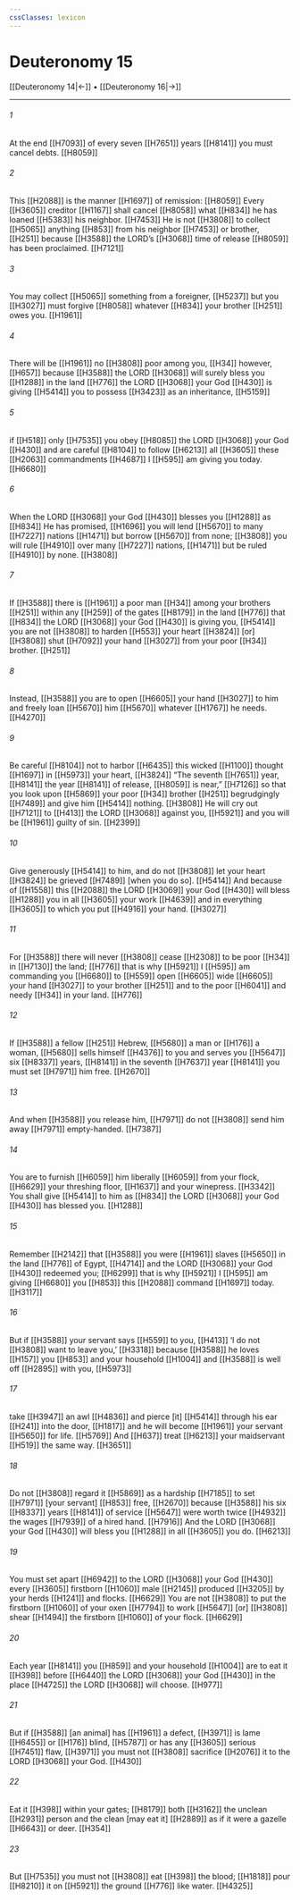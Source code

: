 ```yaml
---
cssClasses: lexicon
---
```


# Deuteronomy 15

[[Deuteronomy 14|←]] • [[Deuteronomy 16|→]]

---

###### 1
At the end [[H7093]] of every seven [[H7651]] years [[H8141]] you must cancel debts. [[H8059]]

###### 2
This [[H2088]] is the manner [[H1697]] of remission: [[H8059]] Every [[H3605]] creditor [[H1167]] shall cancel [[H8058]] what [[H834]] he has loaned [[H5383]] his neighbor. [[H7453]] He is not [[H3808]] to collect [[H5065]] anything [[H853]] from his neighbor [[H7453]] or brother, [[H251]] because [[H3588]] the LORD’s [[H3068]] time of release [[H8059]] has been proclaimed. [[H7121]]

###### 3
You may collect [[H5065]] something from a foreigner, [[H5237]] but you [[H3027]] must forgive [[H8058]] whatever [[H834]] your brother [[H251]] owes you. [[H1961]]

###### 4
There will be [[H1961]] no [[H3808]] poor among you, [[H34]] however, [[H657]] because [[H3588]] the LORD [[H3068]] will surely bless you [[H1288]] in the land [[H776]] the LORD [[H3068]] your God [[H430]] is giving [[H5414]] you  to possess [[H3423]] as an inheritance, [[H5159]]

###### 5
if [[H518]] only [[H7535]] you obey [[H8085]] the LORD [[H3068]] your God [[H430]] and are careful [[H8104]] to follow [[H6213]] all [[H3605]] these [[H2063]] commandments [[H4687]] I [[H595]] am giving you today. [[H6680]]

###### 6
When the LORD [[H3068]] your God [[H430]] blesses you [[H1288]] as [[H834]] He has promised, [[H1696]] you will lend [[H5670]] to many [[H7227]] nations [[H1471]] but borrow [[H5670]] from none; [[H3808]] you will rule [[H4910]] over many [[H7227]] nations, [[H1471]] but be ruled [[H4910]] by none. [[H3808]]

###### 7
If [[H3588]] there is [[H1961]] a poor man [[H34]] among  your brothers [[H251]] within any [[H259]] of the gates [[H8179]] in the land [[H776]] that [[H834]] the LORD [[H3068]] your God [[H430]] is giving you, [[H5414]] you are not [[H3808]] to harden [[H553]] your heart [[H3824]] [or] [[H3808]] shut [[H7092]] your hand [[H3027]] from your poor [[H34]] brother. [[H251]]

###### 8
Instead, [[H3588]] you are to open [[H6605]] your hand [[H3027]] to him  and freely loan [[H5670]] him [[H5670]] whatever [[H1767]] he needs. [[H4270]]

###### 9
Be careful [[H8104]] not to harbor [[H6435]] this wicked [[H1100]] thought [[H1697]] in [[H5973]] your heart, [[H3824]] “The seventh [[H7651]] year, [[H8141]] the year [[H8141]] of release, [[H8059]] is near,” [[H7126]] so that you look upon [[H5869]] your poor [[H34]] brother [[H251]] begrudgingly [[H7489]] and give him [[H5414]] nothing. [[H3808]] He will cry out [[H7121]] to [[H413]] the LORD [[H3068]] against you, [[H5921]] and you will be [[H1961]] guilty of sin. [[H2399]]

###### 10
Give generously [[H5414]] to him,  and do not [[H3808]] let your heart [[H3824]] be grieved [[H7489]] [when you do so]. [[H5414]] And because of [[H1558]] this [[H2088]] the LORD [[H3069]] your God [[H430]] will bless [[H1288]] you in all [[H3605]] your work [[H4639]] and in everything [[H3605]] to which you put [[H4916]] your hand. [[H3027]]

###### 11
For [[H3588]] there will never [[H3808]] cease [[H2308]] to be poor [[H34]] in [[H7130]] the land; [[H776]] that is why [[H5921]] I [[H595]] am commanding you [[H6680]] to [[H559]] open [[H6605]] wide [[H6605]] your hand [[H3027]] to your brother [[H251]] and to the poor [[H6041]] and needy [[H34]] in your land. [[H776]]

###### 12
If [[H3588]] a fellow [[H251]] Hebrew, [[H5680]] a man or [[H176]] a woman, [[H5680]] sells himself [[H4376]] to you  and serves you [[H5647]] six [[H8337]] years, [[H8141]] in the seventh [[H7637]] year [[H8141]] you must set [[H7971]] him free. [[H2670]]

###### 13
And when [[H3588]] you release him, [[H7971]] do not [[H3808]] send him away [[H7971]] empty-handed. [[H7387]]

###### 14
You are to furnish [[H6059]] him liberally [[H6059]] from your flock, [[H6629]] your threshing floor, [[H1637]] and your winepress. [[H3342]] You shall give [[H5414]] to him  as [[H834]] the LORD [[H3068]] your God [[H430]] has blessed you. [[H1288]]

###### 15
Remember [[H2142]] that [[H3588]] you were [[H1961]] slaves [[H5650]] in the land [[H776]] of Egypt, [[H4714]] and the LORD [[H3068]] your God [[H430]] redeemed you; [[H6299]] that is why [[H5921]] I [[H595]] am giving [[H6680]] you [[H853]] this [[H2088]] command [[H1697]] today. [[H3117]]

###### 16
But if [[H3588]] your servant says [[H559]] to you, [[H413]] ‘I do not [[H3808]] want to leave you,’ [[H3318]] because [[H3588]] he loves [[H157]] you [[H853]] and your household [[H1004]] and [[H3588]] is well off [[H2895]] with you, [[H5973]]

###### 17
take [[H3947]] an awl [[H4836]] and pierce [it] [[H5414]] through his ear [[H241]] into the door, [[H1817]] and he will become [[H1961]] your  servant [[H5650]] for life. [[H5769]] And [[H637]] treat [[H6213]] your maidservant [[H519]] the same way. [[H3651]]

###### 18
Do not [[H3808]] regard it [[H5869]] as a hardship [[H7185]] to set [[H7971]] [your servant] [[H853]] free, [[H2670]] because [[H3588]] his six [[H8337]] years [[H8141]] of service [[H5647]] were worth twice [[H4932]] the wages [[H7939]] of a hired hand. [[H7916]] And the LORD [[H3068]] your God [[H430]] will bless you [[H1288]] in all [[H3605]] you do. [[H6213]]

###### 19
You must set apart [[H6942]] to the LORD [[H3068]] your God [[H430]] every [[H3605]] firstborn [[H1060]] male [[H2145]] produced [[H3205]] by your herds [[H1241]] and flocks. [[H6629]] You are not [[H3808]] to put the firstborn [[H1060]] of your oxen [[H7794]] to work [[H5647]] [or] [[H3808]] shear [[H1494]] the firstborn [[H1060]] of your flock. [[H6629]]

###### 20
Each year [[H8141]] you [[H859]] and your household [[H1004]] are to eat it [[H398]] before [[H6440]] the LORD [[H3068]] your God [[H430]] in the place [[H4725]] the LORD [[H3068]] will choose. [[H977]]

###### 21
But if [[H3588]] [an animal] has [[H1961]] a defect, [[H3971]] is lame [[H6455]] or [[H176]] blind, [[H5787]] or has any [[H3605]] serious [[H7451]] flaw, [[H3971]] you must not [[H3808]] sacrifice [[H2076]] it to the LORD [[H3068]] your God. [[H430]]

###### 22
Eat it [[H398]] within your gates; [[H8179]] both [[H3162]] the unclean [[H2931]] person and the clean [may eat it] [[H2889]] as if it were a gazelle [[H6643]] or deer. [[H354]]

###### 23
But [[H7535]] you must not [[H3808]] eat [[H398]] the blood; [[H1818]] pour [[H8210]] it on [[H5921]] the ground [[H776]] like water. [[H4325]]

